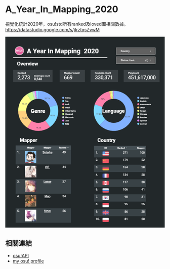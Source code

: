 # A_Year_In_Mapping_2020  
視覺化統計2020年，osu!std所有ranked及loved圖相關數據。  
https://datastudio.google.com/s/jIrztqsZvwM  

![demo](demo.png)

## 相關連結
* [osu!API](https://github.com/ppy/osu-api/wiki)  
* [my osu! profile](https://osu.ppy.sh/users/4470854)  
